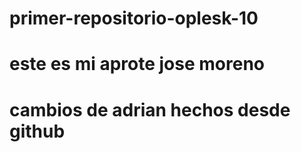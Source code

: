 # primer-repositorio-oplesk-10
# este es mi aprote jose moreno
# cambios de adrian hechos desde github
